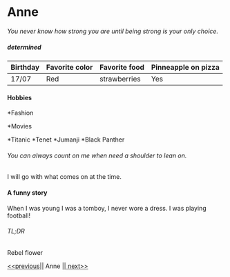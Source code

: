 # Anne
*You never know how strong you are until being strong is your only choice.*

##### determined

Birthday|Favorite color|Favorite food|Pinneapple on pizza
--------|--------------|-------------|-------------------
17/07|Red|strawberries|Yes

#### Hobbies

*Fashion

*Movies 

  *Titanic
  *Tenet
  *Jumanji
  *Black Panther
  
###### You can always count on me when need a shoulder to lean on.

I will go with what comes on at the time.

#### A funny story
When I was young I was a tomboy, I never wore a dress. I was playing football!
###### TL;DR
Rebel flower

[<<previous]()|| Anne ||[ next>>]()
